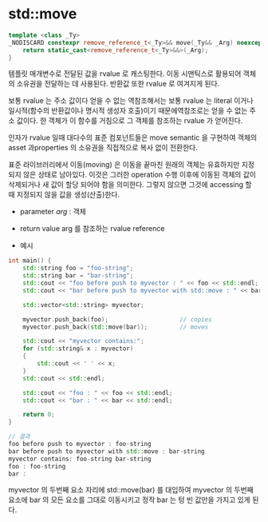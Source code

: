 # std::move

```c++
template <class _Ty>
_NODISCARD constexpr remove_reference_t<_Ty>&& move(_Ty&& _Arg) noexcept { // forward _Arg as movable
    return static_cast<remove_reference_t<_Ty>&&>(_Arg);
}
```

템플릿 매개변수로 전달된 값을 rvalue 로 캐스팅한다.
이동 시맨틱스로  활용되어 객체의 소유권을 전달하는 데 사용된다.
반환값 또한 rvalue 로 여겨지게 된다.

보통 rvalue 는 주소 값이다 얻을 수 없는 역참조해서는
보통 rvalue 는 literal 이거나 일시적(함수의 반환값이나 명시적 생성자 호출)이기 때문에역참조로는 얻을 수 없는 주소 값이다.
한 객체가 이 함수를 거침으로 그 객체를 참조하는 rvalue 가 얻어진다.

인자가 rvalue 일때 대다수의 표준 컴포넌트들은 move semantic 을 구현하여 객체의 asset 과properties 의 소유권을 직접적으로 복사 없이 전환한다. 

표준 라이브러리에서 이동(moving) 은 이동을 끝마친 원래의 객체는 유효하지만 지정되지 않은 상태로 남아있다.
이것은 그러한 operation 수행 이후에 이동된 객체의 값이 삭제되거나 새 값이 할당 되어야 함을 의미한다. 
그렇지 않으면 그것에 accessing 할 때 지정되지 않을 값을 생성(산출)한다.

- parameter
_arg_ : 객체

- return value
arg 를 참조하는 rvalue reference

- 예시
```c++
int main() {
	std::string foo = "foo-string";
	std::string bar = "bar-string";
	std::cout << "foo before push to myvector : " << foo << std::endl;
	std::cout << "bar before push to myvector with std::move : " << bar << std::endl;

	std::vector<std::string> myvector;

	myvector.push_back(foo);                    // copies
	myvector.push_back(std::move(bar));         // moves

	std::cout << "myvector contains:";
	for (std::string& x : myvector)
	{
		std::cout << ' ' << x;
	}
	std::cout << std::endl;

	std::cout << "foo : " << foo << std::endl;
	std::cout << "bar : " << bar << std::endl;

	return 0;
}

// 결과
foo before push to myvector : foo-string
bar before push to myvector with std::move : bar-string
myvector contains: foo-string bar-string
foo : foo-string
bar :
```

myvector 의 두번째 요소 자리에 std::move(bar) 를 대입하여 myvector 의 두번째 요소에 bar 의 모든 요소를 그대로 이동시키고 정작 bar 는 텅 빈 값만을 가지고 있게 된다.
